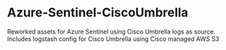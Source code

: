 # Azure-Sentinel-CiscoUmbrella
Reworked assets for Azure Sentinel using Cisco Umbrella logs as source. Includes logstash config for Cisco Umbrella using Cisco managed AWS S3
